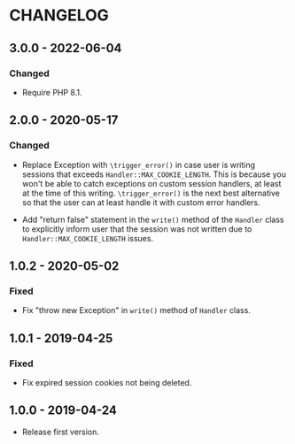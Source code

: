 # CHANGELOG

## 3.0.0 - 2022-06-04

### Changed

- Require PHP 8.1.

## 2.0.0 - 2020-05-17

### Changed

- Replace Exception with `\trigger_error()` in case user is writing sessions that exceeds `Handler::MAX_COOKIE_LENGTH`.
This is because you won't be able to catch exceptions on custom session handlers, at least at the time of this writing.
`\trigger_error()` is the next best alternative so that the user can at least handle it with custom error handlers.

- Add "return false" statement in the `write()` method of the `Handler` class to explicitly inform user that the session
was not written due to `Handler::MAX_COOKIE_LENGTH` issues.

## 1.0.2 - 2020-05-02

### Fixed

- Fix "throw new Exception" in `write()` method of `Handler` class.

## 1.0.1 - 2019-04-25

### Fixed

- Fix expired session cookies not being deleted.

## 1.0.0 - 2019-04-24

- Release first version.